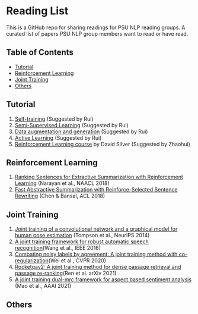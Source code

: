 # Reading List 
This is a GitHub repo for sharing readings for PSU NLP reading groups.
A curated list of papers PSU NLP group members want to read or have read.

## Table of Contents
- [Tutorial](#tutorial)
- [Reinforcement Learning](#reinforcement-learning)
- [Joint Training](#joint-training)
- [Others](#others)

## Tutorial 

1. [Self-training](https://ai.stanford.edu/blog/understanding-self-training/) (Suggested by Rui)
2. [Semi-Supervised Learning](https://lilianweng.github.io/posts/2021-12-05-semi-supervised/) (Suggested by Rui)
3. [Data augmentation and generation](https://lilianweng.github.io/posts/2022-04-15-data-gen/) (Suggested by Rui)
4. [Active Learning](https://lilianweng.github.io/posts/2022-02-20-active-learning/) (Suggested by Rui)
5. [Reinforcement Learning course](https://github.com/dalmia/David-Silver-Reinforcement-learning) by David Silver (Suggested by Zhaohui)

## Reinforcement Learning

1. [Ranking Sentences for Extractive Summarization with Reinforcement Learning](https://aclanthology.org/N18-1158) (Narayan et al., NAACL 2018)
2. [Fast Abstractive Summarization with Reinforce-Selected Sentence Rewriting](https://aclanthology.org/P18-1063) (Chen & Bansal, ACL 2018)

## Joint Training

1. [Joint training of a convolutional network and a graphical model for human pose estimation](https://proceedings.neurips.cc/paper_files/paper/2014/file/e744f91c29ec99f0e662c9177946c627-Paper.pdf) (Tompson et al., NeurIPS 2014)
2. [A joint training framework for robust automatic speech recognition](https://ieeexplore.ieee.org/stamp/stamp.jsp?tp=&arnumber=7403942)(Wang et al., IEEE 2016)
3. [Combating noisy labels by agreement: A joint training method with co-regularization](https://openaccess.thecvf.com/content_CVPR_2020/html/Wei_Combating_Noisy_Labels_by_Agreement_A_Joint_Training_Method_with_CVPR_2020_paper.html)(Wei et al., CVPR 2020)
4. [Rocketqav2: A joint training method for dense passage retrieval and passage re-ranking](https://arxiv.org/abs/2110.07367)(Ren et al. arXiv 2021)
6. [A joint training dual-mrc framework for aspect based sentiment analysis](https://ojs.aaai.org/index.php/AAAI/article/view/17597) (Mao et al., AAAI 2021)

## Others



